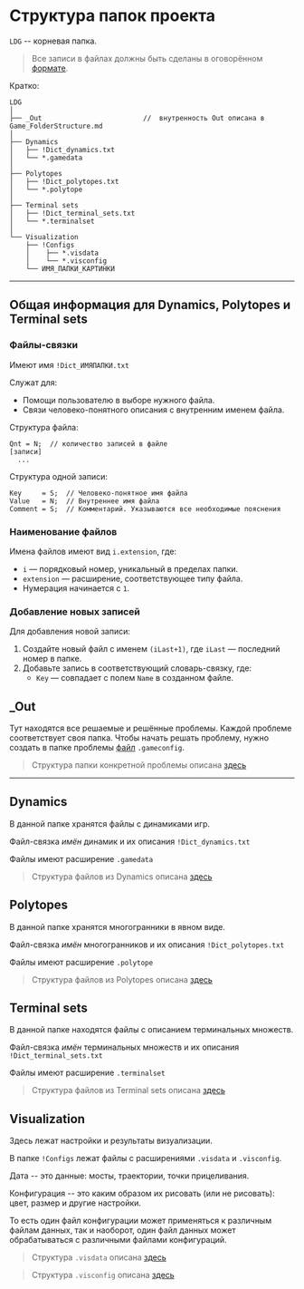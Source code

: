 # Структура папок проекта

`LDG` -- корневая папка.


> Все записи в файлах должны быть сделаны в оговорённом [формате](DataFormat.md).

Кратко:

```
LDG 
│
├── _Out                         //  внутренность Out описана в Game_FolderStructure.md
│
├── Dynamics
│   ├── !Dict_dynamics.txt
│   └── *.gamedata
│
├── Polytopes
│   ├── !Dict_polytopes.txt
│   └── *.polytope
│
├── Terminal sets
│   ├── !Dict_terminal_sets.txt
│   └── *.terminalset
│     
└── Visualization
    ├── !Configs
    │    ├── *.visdata
    │    └── *.visconfig
    └── ИМЯ_ПАПКИ_КАРТИНКИ
```
---

## Общая информация для Dynamics, Polytopes и Terminal sets

### Файлы-связки

Имеют имя `!Dict_ИМЯПАПКИ.txt` 

Служат для:

* Помощи пользователю в выборе нужного файла.
* Связи человеко-понятного описания с внутренним именем файла.

Структура файла:

```
Qnt = N;  // количество записей в файле
[записи]
  ...
```

Структура одной записи:

```
Key     = S;  // Человеко-понятное имя файла
Value   = N;  // Внутреннее имя файла
Comment = S;  // Комментарий. Указываются все необходимые пояснения
```

### Наименование файлов

Имена файлов имеют вид `i.extension`, где:

* `i` — порядковый номер, уникальный в пределах папки.
* `extension` — расширение, соответствующее типу файла.
* Нумерация начинается с `1`.

### Добавление новых записей

Для добавления новой записи:

1. Создайте новый файл с именем `(iLast+1)`, где `iLast` — последний номер в папке.
2. Добавьте запись в соответствующий словарь-связку, где:
    - `Key` — совпадает с полем `Name` в созданном файле.

## _Out

Тут находятся все решаемые и решённые проблемы. Каждой проблеме соответствует своя папка. Чтобы начать решать проблему, нужно создать в папке проблемы [файл](IOFormat/ProblemConfig.md) `.gameconfig`.

> Структура папки конкретной проблемы описана [здесь](Game_FolderStructure.md)


---

## Dynamics

В данной папке хранятся файлы с динамиками игр.


Файл-связка _имён_ динамик и их описания `!Dict_dynamics.txt`

Файлы имеют расширение `.gamedata`

> Структура файлов из Dynamics описана [здесь](IOFormat/Dynamics.md)

## Polytopes

В данной папке хранятся многогранники в явном виде.

Файл-связка _имён_ многогранников и их описания `!Dict_polytopes.txt`

Файлы имеют расширение `.polytope`

> Структура файлов из Polytopes описана [здесь](IOFormat/Polytopes.md)


## Terminal sets
В данной папке находятся файлы с описанием терминальных множеств.

Файл-связка _имён_ терминальных множеств и их описания `!Dict_terminal_sets.txt`

Файлы имеют расширение `.terminalset`

> Структура файлов из Terminal sets описана [здесь](IOFormat/TerminalSets.md)


## Visualization
Здесь лежат настройки и результаты визуализации.

В папке `!Configs` лежат файлы с расширениями `.visdata` и `.visconfig`.

Дата -- это данные: мосты, траектории, точки прицеливания.

Конфигурация -- это каким образом их рисовать (или не рисовать): цвет, размер и другие настройки. 

То есть один файл конфигурации может применяться к различным файлам данных, так и наоборот, один файл данных может обрабатываться с различными файлами конфигураций.

> Структура `.visdata` описана [здесь](VisualizationData.md)

> Структура `.visconfig` описана [здесь](VisualizationConfig.md)
